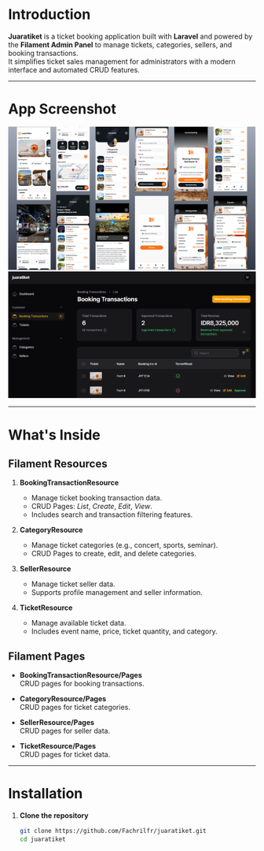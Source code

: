 # Introduction

**Juaratiket** is a ticket booking application built with **Laravel** and powered by the **Filament Admin Panel** to manage tickets, categories, sellers, and booking transactions.  
It simplifies ticket sales management for administrators with a modern interface and automated CRUD features.

---

# App Screenshot

<img src="https://github.com/Fachrilfr/juaratiket/blob/e7cb3c5cdc0a7b92723a9b2f88800a55d43f796c/Design.png" width="auto" height="auto" >
<img src="https://github.com/Fachrilfr/juaratiket/blob/0277fe5aa4bec8699f1276d3721d5fa8fac742e3/adminFillament.png" width="auto" height="auto" >

---

# What's Inside

## Filament Resources

1. **BookingTransactionResource**
   - Manage ticket booking transaction data.
   - CRUD Pages: *List*, *Create*, *Edit*, *View*.
   - Includes search and transaction filtering features.

2. **CategoryResource**
   - Manage ticket categories (e.g., concert, sports, seminar).
   - CRUD Pages to create, edit, and delete categories.

3. **SellerResource**
   - Manage ticket seller data.
   - Supports profile management and seller information.

4. **TicketResource**
   - Manage available ticket data.
   - Includes event name, price, ticket quantity, and category.

## Filament Pages

- **BookingTransactionResource/Pages**  
  CRUD pages for booking transactions.

- **CategoryResource/Pages**  
  CRUD pages for ticket categories.

- **SellerResource/Pages**  
  CRUD pages for seller data.

- **TicketResource/Pages**  
  CRUD pages for ticket data.

---

# Installation

1. **Clone the repository**
   ```bash
   git clone https://github.com/Fachrilfr/juaratiket.git
   cd juaratiket

